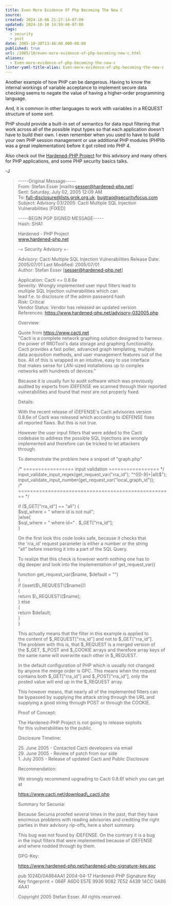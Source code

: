 ```yaml
---
title: Even More Evidence Of Php Becoming The New C
source: 
created: 2024-10-06 21:27:14-07:00
updated: 2024-10-10 14:59:40-07:00
tags:
  - security
  - post
date: 2005-10-30T13:46:00.000-08:00
published: true
url: /2005/10/even-more-evidence-of-php-becoming-new-c.html
aliases:
  - Even-more-evidence-of-php-becoming-the-new-c
linter-yaml-title-alias: Even-more-evidence-of-php-becoming-the-new-c
---
```



Another example of how PHP can be dangerous. Having to know the internal workings of variable acceptance to implement secure data checking seems to negate the value of having a higher-order programming language.  
  
And, it is common in other languages to work with variables in a REQUEST structure of some sort.  
  
PHP should provide a built-in set of semantics for data input filtering that work across all of the possible input types so that each application doesn't have to build their own. I even remember when you used to have to build your own PHP session management or use additional PHP modules (PHPlib was a great implementation) before it got rolled into PHP 4.  
  
Also check out the [Hardened-PHP Project](https://www.hardened-php.net/) for this advisory and many others for PHP applications, and some PHP security basics talks.  
  
\-J  
  

>   
> \-----Original Message-----  
> From: Stefan Esser \[mailto:sesser@hardened-php.net\]  
> Sent: Saturday, July 02, 2005 12:09 AM  
> To: full-disclosure@lists.grok.org.uk; bugtraq@securityfocus.com  
> Subject: Advisory 03/2005: Cacti Multiple SQL Injection Vulnerabilities \[FIXED\]  
>   
> \-----BEGIN PGP SIGNED MESSAGE-----  
> Hash: SHA1  
>   
>   
> Hardened - PHP Project  
> www.hardened-php.net  
>   
> \-= Security Advisory =-  
>   
>   
>   
> Advisory: Cacti Multiple SQL Injection Vulnerabilities Release Date: 2005/07/01 Last Modified: 2005/07/01  
> Author: Stefan Esser \[sesser@hardened-php.net\]  
>   
> Application: Cacti <= 0.8.6e  
> Severity: Wrongly implemented user input filters lead to  
> multiple SQL Injection vulnerabilities which can  
> lead f.e. to disclosure of the admin password hash  
> Risk: Critical  
> Vendor Status: Vendor has released an updated version  
> References: https://www.hardened-php.net/advisory-032005.php  
>   
>   
> Overview:  
>   
> Quote from https://www.cacti.net  
> "Cacti is a complete network graphing solution designed to harness  
> the power of RRDTool's data storage and graphing functionality.  
> Cacti provides a fast poller, advanced graph templating, multiple  
> data acquisition methods, and user management features out of the  
> box. All of this is wrapped in an intuitive, easy to use interface  
> that makes sense for LAN-sized installations up to complex  
> networks with hundreds of devices."  
>   
> Because it is usually fun to audit software which was previously  
> audited by experts from iDEFENSE we scanned through their reported  
> vulnerabilities and found that most are not properly fixed.  
>   
>   
> Details:  
>   
> With the recent release of iDEFENSE's Cacti advisories version  
> 0.8.6e of Cacti was released which according to iDEFENSE fixes  
> all reported flaws. But this is not true.  
>   
> However the user input filters that were added to the Cacti  
> codebase to address the possible SQL Injections are wrongly  
> implemented and therefore can be tricked to let attackers  
> through.  
>   
> To demonstrate the problem here a snipset of "graph.php"  
>   
> /\* ================= input validation ================= \*/  
> input\_validate\_input\_regex(get\_request\_var("rra\_id"), "^(\[0-9\]+|all)$");  
> input\_validate\_input\_number(get\_request\_var("local\_graph\_id"));  
> /\* ==================================================== \*/  
>   
> if ($\_GET\["rra\_id"\] == "all") {  
> $sql\_where = " where id is not null";  
> }else{  
> $sql\_where = " where id=" . $\_GET\["rra\_id"\];  
> }  
>   
> On the first look this code looks safe, because it checks that  
> the 'rra\_id' request parameter is either a number or the string  
> "all" before inserting it into a part of the SQL Query.  
>   
> To realize that this check is however worth nothing one has to  
> dig deeper and look into the implementation of get\_request\_var()  
>   
> function get\_request\_var($name, $default = "")  
> {  
> if (isset($\_REQUEST\[$name\]))  
> {  
> return $\_REQUEST\[$name\];  
> } else  
> {  
> return $default;  
> }  
> }  
>   
> This actually means that the filter in this example is applied to  
> the content of $\_REQUEST\["rra\_id"\] and not to $\_GET\["rra\_id"\].  
> The problem with this is, that $\_REQUEST is a merged version of  
> the $\_GET, $\_POST and $\_COOKIE arrays and therefore array keys of  
> the same name will overwrite each other in $\_REQUEST.  
>   
> In the default configuration of PHP which is usually not changed  
> by anyone the merge order is GPC. This means when the request  
> contains both $\_GET\["rra\_id"\] and $\_POST\["rra\_id"\], only the  
> posted value will end up in the $\_REQUEST array.  
>   
> This however means, that nearly all of the implemented filters can  
> be bypassed by supplying the attack string through the URL and  
> supplying a good string through POST or through the COOKIE.  
>   
>   
> Proof of Concept:  
>   
> The Hardened-PHP Project is not going to release exploits  
> for this vulnerabilities to the public.  
>   
>   
> Disclosure Timeline:  
>   
> 25\. June 2005 - Contacted Cacti developers via email  
> 29\. June 2005 - Review of patch from our side  
> 1\. July 2005 - Release of updated Cacti and Public Disclosure  
>   
>   
> Recommendation:  
>   
> We strongly recommend upgrading to Cacti 0.8.6f which you can get at  
>   
> https://www.cacti.net/download\_cacti.php  
>   
>   
> Summary for Secunia:  
>   
> Because Secunia proofed several times in the past, that they have  
> enormous problems with reading advisories and crediting the right  
> parties in their advísory rip-offs, here a short summary.  
>   
> This bug was not found by iDEFENSE. On the contrary it is a bug  
> in the input filters that were implemented because of iDEFENSE  
> and where nodded through by them.  
>   
>   
> GPG-Key:  
>   
> https://www.hardened-php.net/hardened-php-signature-key.asc  
>   
> pub 1024D/0A864AA1 2004-04-17 Hardened-PHP Signature Key  
> Key fingerprint = 066F A6D0 E57E 9936 9082 7E52 4439 14CC 0A86 4AA1  
>   
>   
> Copyright 2005 Stefan Esser. All rights reserved.  
>
